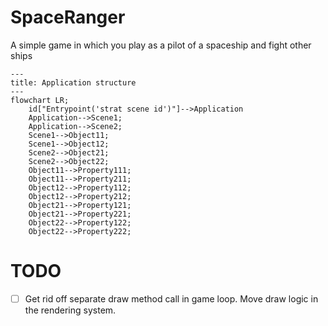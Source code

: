 # SpaceRanger

A simple game in which you play as a pilot of a spaceship and fight other ships

```mermaid
---
title: Application structure
---
flowchart LR;
    id["Entrypoint('strat scene id')"]-->Application
    Application-->Scene1;
    Application-->Scene2;
    Scene1-->Object11;
    Scene1-->Object12;
    Scene2-->Object21;
    Scene2-->Object22;
    Object11-->Property111;
    Object11-->Property211;
    Object12-->Property112;
    Object12-->Property212;
    Object21-->Property121;
    Object21-->Property221;
    Object22-->Property122;
    Object22-->Property222;
```

# TODO

- [ ] Get rid off separate draw method call in game loop. Move draw logic in the rendering system.
